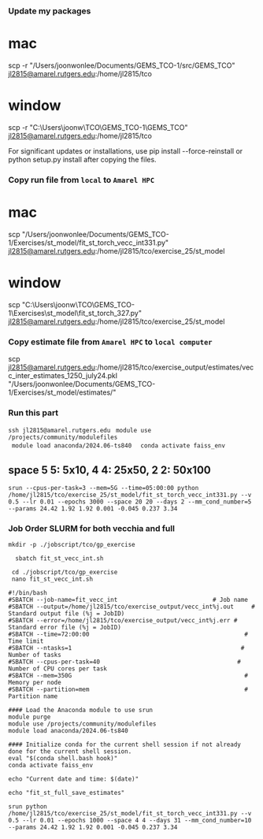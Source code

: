 ### Update my packages
# mac
scp -r "/Users/joonwonlee/Documents/GEMS_TCO-1/src/GEMS_TCO" jl2815@amarel.rutgers.edu:/home/jl2815/tco

# window
scp -r "C:\Users\joonw\TCO\GEMS_TCO-1\GEMS_TCO" jl2815@amarel.rutgers.edu:/home/jl2815/tco 

For significant updates or installations, use pip install --force-reinstall or python setup.py install after copying the files.

### Copy run file from ```local``` to ```Amarel HPC```
# mac

scp "/Users/joonwonlee/Documents/GEMS_TCO-1/Exercises/st_model/fit_st_torch_vecc_int331.py" jl2815@amarel.rutgers.edu:/home/jl2815/tco/exercise_25/st_model

# window
scp "C:\Users\joonw\TCO\GEMS_TCO-1\Exercises\st_model\fit_st_torch_327.py" jl2815@amarel.rutgers.edu:/home/jl2815/tco/exercise_25/st_model

### Copy estimate file from ```Amarel HPC``` to ```local computer```

scp jl2815@amarel.rutgers.edu:/home/jl2815/tco/exercise_output/estimates/vecc_inter_estimates_1250_july24.pkl "/Users/joonwonlee/Documents/GEMS_TCO-1/Exercises/st_model/estimates/"


### Run this part
```ssh jl2815@amarel.rutgers.edu```
```  module use /projects/community/modulefiles  ```           
```  module load anaconda/2024.06-ts840  ``` 
```  conda activate faiss_env   ```


## space 5 5: 5x10, 4 4: 25x50, 2 2: 50x100

``` srun --cpus-per-task=3 --mem=5G --time=05:00:00 python /home/jl2815/tco/exercise_25/st_model/fit_st_torch_vecc_int331.py --v 0.5 --lr 0.01 --epochs 3000 --space 20 20 --days 2 --mm_cond_number=5 --params 24.42 1.92 1.92 0.001 -0.045 0.237 3.34   ```



### Job Order SLURM for both vecchia and full
```mkdir -p ./jobscript/tco/gp_exercise```     

```   sbatch fit_st_vecc_int.sh   ```


```  cd ./jobscript/tco/gp_exercise  ```                             
```  nano fit_st_vecc_int.sh  ```        
 

``` 
#!/bin/bash
#SBATCH --job-name=fit_vecc_int                           # Job name
#SBATCH --output=/home/jl2815/tco/exercise_output/vecc_int%j.out     # Standard output file (%j = JobID)
#SBATCH --error=/home/jl2815/tco/exercise_output/vecc_int%j.err # Standard error file (%j = JobID)
#SBATCH --time=72:00:00                                            # Time limit
#SBATCH --ntasks=1                                                # Number of tasks
#SBATCH --cpus-per-task=40                                       # Number of CPU cores per task
#SBATCH --mem=350G                                                 # Memory per node
#SBATCH --partition=mem                                            # Partition name

#### Load the Anaconda module to use srun 
module purge                                              
module use /projects/community/modulefiles                 
module load anaconda/2024.06-ts840 

#### Initialize conda for the current shell session if not already done for the current shell session.
eval "$(conda shell.bash hook)"
conda activate faiss_env

echo "Current date and time: $(date)"

echo "fit_st_full_save_estimates"

srun python /home/jl2815/tco/exercise_25/st_model/fit_st_torch_vecc_int331.py --v 0.5 --lr 0.01 --epochs 1000 --space 4 4 --days 31 --mm_cond_number=10 --params 24.42 1.92 1.92 0.001 -0.045 0.237 3.34 


```

